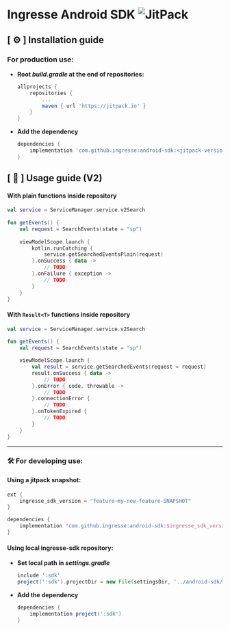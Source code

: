 # Ingresse Android SDK ![JitPack](https://img.shields.io/jitpack/v/github/ingresse/android-sdk.svg?style=flat-square)


## [ :gear: ] Installation guide
### For production use:

- **Root _build.gradle_ at the end of repositories:**
   ```gradle
   allprojects {
       repositories {
           ...
           maven { url 'https://jitpack.io' }
       }
   }
   ```
- **Add the dependency**
   ```gradle
   dependencies {
       implementation 'com.github.ingresse:android-sdk:<jitpack-version>'
   }
   ```

## [ :electric_plug: ] Usage guide (V2)
#### With plain functions inside repository
```kotlin
val service = ServiceManager.service.v2Search
    
fun getEvents() {
    val request = SearchEvents(state = "sp")
    
    viewModelScope.launch {
        kotlin.runCatching {
            service.getSearchedEventsPlain(request)
        }.onSuccess { data -> 
            // TODO
        }.onFailure { exception ->  
            // TODO
        }
    }
}
```

#### With `Result<T>` functions inside repository
```kotlin
val service = ServiceManager.service.v2Search
    
fun getEvents() {
    val request = SearchEvents(state = "sp")

    viewModelScope.launch {
        val result = service.getSearchedEvents(request = request)
        result.onSuccess { data ->
            // TODO
        }.onError { code, throwable ->
            // TODO
        }.connectionError {
            // TODO
        }.onTokenExpired {
            // TODO
        }
    }
}
```
___

###  :hammer_and_wrench: For developing use:

#### Using a jitpack snapshot:
```gradle
ext {
    ingresse_sdk_version = "feature~my-new-feature-SNAPSHOT"
}

dependencies {
    implementation "com.github.ingresse:android-sdk:$ingresse_sdk_version"
}
```

#### Using local ingresse-sdk repository:

- **Set local path in _settings.gradle_**
   ```gradle
   include ':sdk'
   project(':sdk').projectDir = new File(settingsDir, '../android-sdk/sdk')
   ``` 

- **Add the dependency**
   ```gradle
   dependencies {
       implementation project(':sdk')
   }
   ```